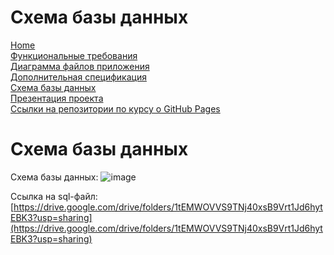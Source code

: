 # Схема базы данных

[Home](../index.md)    
[Функциональные требования](functionalRequirements.md)  
[Диаграмма файлов приложения](applicationFileDiagram.md)  
[Дополнительная спецификация](additionalSpecification.md)   
[Схема базы данных](databaseSchema.md)  
[Презентация проекта](projectPresentation.md)          
[Ссылки на репозитории по курсу о GitHub Pages](linksToRepositories.md) 

# Схема базы данных

Схема базы данных:
![image](https://user-images.githubusercontent.com/78850640/165361737-51b31941-f0d3-4b9f-88a2-4521e917d77a.png)

Ссылка на sql-файл:
[https://drive.google.com/drive/folders/1tEMWOVVS9TNj40xsB9Vrt1Jd6hytEBK3?usp=sharing](https://drive.google.com/drive/folders/1tEMWOVVS9TNj40xsB9Vrt1Jd6hytEBK3?usp=sharing)
